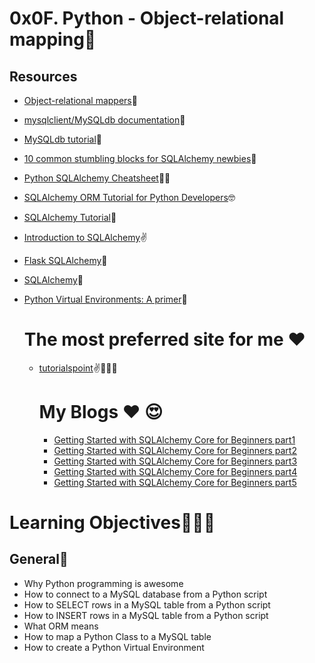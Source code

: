 # 0x0F. Python - Object-relational mapping💚

## Resources
- [Object-relational mappers](https://www.fullstackpython.com/object-relational-mappers-orms.html)🌟
- [mysqlclient/MySQLdb documentation](https://mysqlclient.readthedocs.io/)🌺
- [MySQLdb tutorial](https://intranet.alxswe.com/projects/283)🌹
- [10 common stumbling blocks for SQLAlchemy newbies](http://alextechrants.blogspot.com/2013/11/10-common-stumbling-blocks-for.html)👏
- [Python SQLAlchemy Cheatsheet](https://www.pythonsheets.com/notes/python-sqlalchemy.html)🧑‍💻
- [SQLAlchemy ORM Tutorial for Python Developers](https://auth0.com/blog/sqlalchemy-orm-tutorial-for-python-developers/)🤓
- [SQLAlchemy Tutorial](https://docs.sqlalchemy.org/en/13/orm/tutorial.html)👀
- [Introduction to SQLAlchemy](https://www.youtube.com/watch?v=woKYyhLCcnU)✌️
- [Flask SQLAlchemy](https://www.youtube.com/playlist?list=PLXmMXHVSvS-BlLA5beNJojJLlpE0PJgCW)🤔
- [SQLAlchemy](https://docs.sqlalchemy.org/en/13/)🫡
- [Python Virtual Environments: A primer](https://realpython.com/python-virtual-environments-a-primer/)🐍

  # The most preferred site for me :heart:
  - [tutorialspoint](https://www.tutorialspoint.com/sqlalchemy/sqlalchemy_core_connecting_to_database.htm)✌️👏🧑‍💻
 
    # My Blogs :heart: 😍
    - [Getting Started with SQLAlchemy Core for Beginners part1](https://medium.com/@noransaber685/getting-started-with-sqlalchemy-core-for-beginners-part1-73e58ae42e46)
    - [Getting Started with SQLAlchemy Core for Beginners part2](https://medium.com/@noransaber685/getting-started-with-sqlalchemy-core-for-beginners-part1-28cb26a3d013)
    - [Getting Started with SQLAlchemy Core for Beginners part3](https://medium.com/@noransaber685/getting-started-with-sqlalchemy-core-for-beginners-part2-5d8f9becad3f)
    - [Getting Started with SQLAlchemy Core for Beginners part4](https://medium.com/@noransaber685/getting-started-with-sqlalchemy-core-for-beginners-244b65d56c3)
    - [Getting Started with SQLAlchemy Core for Beginners part5](https://medium.com/@noransaber685/getting-started-with-sqlalchemy-core-for-beginners-part5-cb2439ce9292)
    


# Learning Objectives🧑‍💻🤓
## General🌟
* Why Python programming is awesome
* How to connect to a MySQL database from a Python script
* How to SELECT rows in a MySQL table from a Python script
* How to INSERT rows in a MySQL table from a Python script
* What ORM means
* How to map a Python Class to a MySQL table
* How to create a Python Virtual Environment


